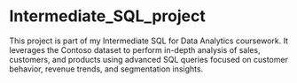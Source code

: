 # Intermediate_SQL_project
This project is part of my Intermediate SQL for Data Analytics coursework. It leverages the Contoso dataset to perform in-depth analysis of sales, customers, and products using advanced SQL queries focused on customer behavior, revenue trends, and segmentation insights.

